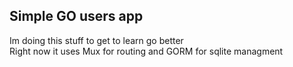 ## Simple GO users app

Im doing this stuff to get to learn go better  
Right now it uses Mux for routing and GORM for sqlite managment  
